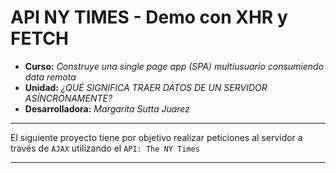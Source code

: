 # API NY TIMES - Demo con XHR y FETCH 

* **Curso:** _Construye una single page app (SPA) multiusuario consumiendo data remota_
* **Unidad:** _¿QUÉ SIGNIFICA TRAER DATOS DE UN SERVIDOR ASÍNCRONAMENTE?_
* **Desarrolladora:** _Margarita Sutta Juarez_

***

El siguiente proyecto tiene por objetivo realizar peticiones al servidor a través de `AJAX` utilizando el `API: The NY Times`

***
